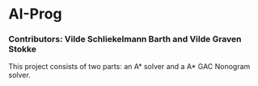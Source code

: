 # AI-Prog

### Contributors: Vilde Schliekelmann Barth and Vilde Graven Stokke

This project consists of two parts: an A* solver and a A* GAC Nonogram solver.


